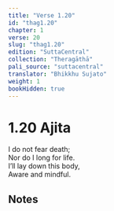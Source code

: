 ```yaml
---
title: "Verse 1.20"
id: "thag1.20"
chapter: 1
verse: 20
slug: "thag1.20"
edition: "SuttaCentral"
collection: "Theragāthā"
pali_source: "suttacentral"
translator: "Bhikkhu Sujato"
weight: 1
bookHidden: true
---
```


# 1.20 Ajita  

I do not fear death;  
Nor do I long for life.  
I’ll lay down this body,  
Aware and mindful.

## Notes